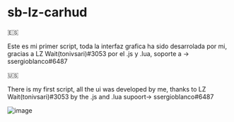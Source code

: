 # sb-lz-carhud

🇪🇸

Este es mi primer script, toda la interfaz grafica ha sido desarrolada por mi, gracias a LZ Wait(tonivsari)#3053 por el .js y .lua, soporte a -> ssergioblanco#6487

🇺🇸

There is my first script, all the ui was developed by me, thanks to LZ Wait(tonivsari)#3053 by the .js and .lua supoort-> ssergioblanco#6487 


![image](https://user-images.githubusercontent.com/106165006/171857493-6490635b-0412-4a41-afb8-6bb235f2dc0c.png)
